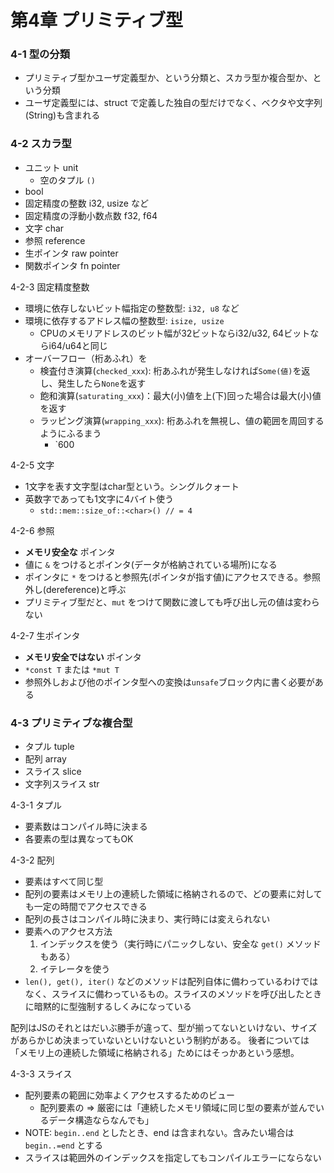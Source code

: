 第4章 プリミティブ型
=================

### 4-1 型の分類

- プリミティブ型かユーザ定義型か、という分類と、スカラ型か複合型か、という分類
- ユーザ定義型には、struct で定義した独自の型だけでなく、ベクタや文字列(String)も含まれる

### 4-2 スカラ型
- ユニット unit
  - 空のタプル `()`
- bool
- 固定精度の整数 i32, usize など
- 固定精度の浮動小数点数 f32, f64
- 文字 char
- 参照 reference
- 生ポインタ raw pointer
- 関数ポインタ fn pointer

4-2-3 固定精度整数

- 環境に依存しないビット幅指定の整数型: `i32, u8` など
- 環境に依存するアドレス幅の整数型: `isize, usize`
  - CPUのメモリアドレスのビット幅が32ビットならi32/u32, 64ビットならi64/u64と同じ
- オーバーフロー（桁あふれ）を
  - 検査付き演算(`checked_xxx`): 桁あふれが発生しなければ`Some(値)`を返し、発生したら`None`を返す
  - 飽和演算(`saturating_xxx`)：最大(小)値を上(下)回った場合は最大(小)値を返す
  - ラッピング演算(`wrapping_xxx`): 桁あふれを無視し、値の範囲を周回するようにふるまう
    - `600


4-2-5 文字

- 1文字を表す文字型はchar型という。シングルクォート
- 英数字であっても1文字に4バイト使う
  - `std::mem::size_of::<char>() // = 4`

4-2-6 参照

- **メモリ安全な** ポインタ
- 値に `&` をつけるとポインタ(データが格納されている場所)になる
- ポインタに `*` をつけると参照先(ポインタが指す値)にアクセスできる。参照外し(dereference)と呼ぶ
- プリミティブ型だと、`mut` をつけて関数に渡しても呼び出し元の値は変わらない

4-2-7 生ポインタ

- **メモリ安全ではない** ポインタ
- `*const T` または `*mut T`
- 参照外しおよび他のポインタ型への変換は`unsafe`ブロック内に書く必要がある


### 4-3 プリミティブな複合型

- タプル tuple
- 配列 array
- スライス slice
- 文字列スライス str

4-3-1 タプル

- 要素数はコンパイル時に決まる
- 各要素の型は異なってもOK

4-3-2 配列

- 要素はすべて同じ型
- 配列の要素はメモリ上の連続した領域に格納されるので、どの要素に対しても一定の時間でアクセスできる
- 配列の長さはコンパイル時に決まり、実行時には変えられない
- 要素へのアクセス方法
  1. インデックスを使う（実行時にパニックしない、安全な `get()` メソッドもある）
  2. イテレータを使う
- `len(), get(), iter()` などのメソッドは配列自体に備わっているわけではなく、スライスに備わっているもの。スライスのメソッドを呼び出したときに暗黙的に型強制するしくみになっている

配列はJSのそれとはだいぶ勝手が違って、型が揃ってないといけない、サイズがあらかじめ決まっていないといけないという制約がある。
後者については「メモリ上の連続した領域に格納される」ためにはそっかあという感想。


4-3-3 スライス

- 配列要素の範囲に効率よくアクセスするためのビュー
  - 配列要素の => 厳密には「連続したメモリ領域に同じ型の要素が並んでいるデータ構造ならなんでも」
- NOTE: `begin..end` としたとき、end は含まれない。含みたい場合は `begin..=end` とする
- スライスは範囲外のインデックスを指定してもコンパイルエラーにならない
